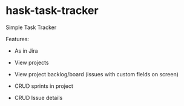 # hask-task-tracker

Simple Task Tracker

Features:

- As in Jira

- View projects
- View project backlog/board (issues with custom fields on screen)
- CRUD sprints in project
- CRUD Issue details
